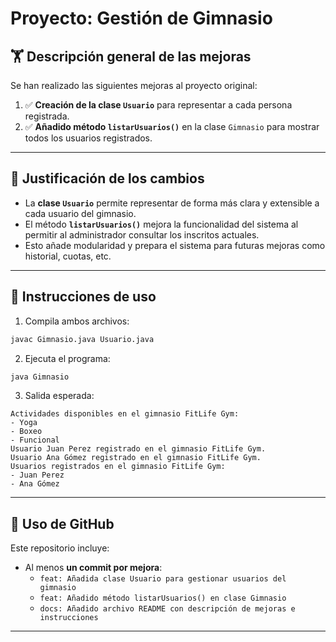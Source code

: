 # Proyecto: Gestión de Gimnasio

## 🏋️ Descripción general de las mejoras

Se han realizado las siguientes mejoras al proyecto original:
1. ✅ **Creación de la clase `Usuario`** para representar a cada persona registrada.
2. ✅ **Añadido método `listarUsuarios()`** en la clase `Gimnasio` para mostrar todos los usuarios registrados.

---

## 🔧 Justificación de los cambios

- La **clase `Usuario`** permite representar de forma más clara y extensible a cada usuario del gimnasio.
- El método **`listarUsuarios()`** mejora la funcionalidad del sistema al permitir al administrador consultar los inscritos actuales.
- Esto añade modularidad y prepara el sistema para futuras mejoras como historial, cuotas, etc.

---

## 📌 Instrucciones de uso

1. Compila ambos archivos:

```bash
javac Gimnasio.java Usuario.java
```

2. Ejecuta el programa:

```bash
java Gimnasio
```

3. Salida esperada:

```plaintext
Actividades disponibles en el gimnasio FitLife Gym:
- Yoga
- Boxeo
- Funcional
Usuario Juan Perez registrado en el gimnasio FitLife Gym.
Usuario Ana Gómez registrado en el gimnasio FitLife Gym.
Usuarios registrados en el gimnasio FitLife Gym:
- Juan Perez
- Ana Gómez
```

---

## 💾 Uso de GitHub

Este repositorio incluye:
- Al menos **un commit por mejora**:
  - `feat: Añadida clase Usuario para gestionar usuarios del gimnasio`
  - `feat: Añadido método listarUsuarios() en clase Gimnasio`
  - `docs: Añadido archivo README con descripción de mejoras e instrucciones`

---
